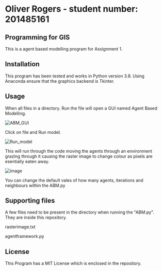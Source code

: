 # Oliver Rogers - student number: 201485161 

## Programming for GIS
This is a agent based modelling program for Assignment 1.

## Installation
This program has been tested and works in Python version 3.8. Using Anaconda ensure that the graphics backend is Tkinter.

## Usage
When all files in a directory. Run the file will open a GUI named Agent Based Modelling. 

![ABM_GUI](https://user-images.githubusercontent.com/80906276/114885821-f43fad80-9dfe-11eb-9d28-7cce08a81201.JPG)

Click on file and Run model. 

![Run_model](https://user-images.githubusercontent.com/80906276/114885921-06215080-9dff-11eb-862a-0f810a5ddae1.JPG)


This will run through the code moving the agents through an environment grazing through it causing the raster image to change colour as pixels are esentially eaten away.

![image](https://user-images.githubusercontent.com/80906276/114999208-8ac0ad00-9e99-11eb-9ab9-8d694138deaa.png)


You can change the default vales of how many agents, iterations and neighbours within the ABM.py 

## Supporting files
A few files need to be present in the directory when running the "ABM.py". 
They are inside this repository. 

rasterimage.txt

agentframework.py

## License
This Program has a MIT License which is enclosed in the repository. 
